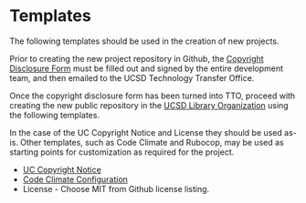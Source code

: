 # Templates

The following templates should be used in the creation of new projects.

Prior to creating the new project repository in Github, the [Copyright Disclosure Form](http://invent.ucsd.edu/invent/researchers/reporting-new-innovation/copyright-disclosure-form/) must be filled out and signed by the entire development team, and then emailed to the UCSD Technology Transfer Office.

Once the copyright disclosure form has been turned into TTO, proceed with
creating the new public repository in the [UCSD Library Organization](https://github.com/ucsdlib/) using the following templates.

In the case of the UC Copyright Notice and License they should be used
as-is. Other templates, such as Code Climate and Rubocop, may be used as starting points for customization as
required for the project.

* [UC Copyright Notice](UC_Copyright_Notice.txt)
* [Code Climate Configuration](.codeclimate.yml)
* License - Choose MIT from Github license listing.

